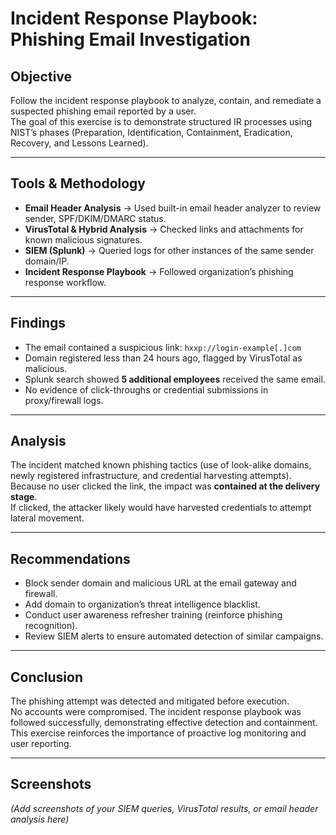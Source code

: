 # Incident Response Playbook: Phishing Email Investigation

## Objective
Follow the incident response playbook to analyze, contain, and remediate a suspected phishing email reported by a user.  
The goal of this exercise is to demonstrate structured IR processes using NIST’s phases (Preparation, Identification, Containment, Eradication, Recovery, and Lessons Learned).

---

## Tools & Methodology
- **Email Header Analysis** → Used built-in email header analyzer to review sender, SPF/DKIM/DMARC status.  
- **VirusTotal & Hybrid Analysis** → Checked links and attachments for known malicious signatures.  
- **SIEM (Splunk)** → Queried logs for other instances of the same sender domain/IP.  
- **Incident Response Playbook** → Followed organization’s phishing response workflow.

---

## Findings
- The email contained a suspicious link: `hxxp://login-example[.]com`  
- Domain registered less than 24 hours ago, flagged by VirusTotal as malicious.  
- Splunk search showed **5 additional employees** received the same email.  
- No evidence of click-throughs or credential submissions in proxy/firewall logs.

---

## Analysis
The incident matched known phishing tactics (use of look-alike domains, newly registered infrastructure, and credential harvesting attempts).  
Because no user clicked the link, the impact was **contained at the delivery stage**.  
If clicked, the attacker likely would have harvested credentials to attempt lateral movement.

---

## Recommendations
- Block sender domain and malicious URL at the email gateway and firewall.  
- Add domain to organization’s threat intelligence blacklist.  
- Conduct user awareness refresher training (reinforce phishing recognition).  
- Review SIEM alerts to ensure automated detection of similar campaigns.

---

## Conclusion
The phishing attempt was detected and mitigated before execution.  
No accounts were compromised. The incident response playbook was followed successfully, demonstrating effective detection and containment.  
This exercise reinforces the importance of proactive log monitoring and user reporting.

---

## Screenshots
*(Add screenshots of your SIEM queries, VirusTotal results, or email header analysis here)*  
